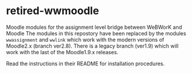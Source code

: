 # retired-wwmoodle
Moodle modules for the assignment level bridge between WeBWorK and Moodle
The modules in this repostory have been replaced by the modules `wwassignment` and `wwlink` which work with the modern 
versions of Moodle2.x (branch ver2.8).  There is a legacy branch (ver1.9) which will work with the last of the Moodle1.9.x releases.


Read the instructions in their README for installation procedures. 
